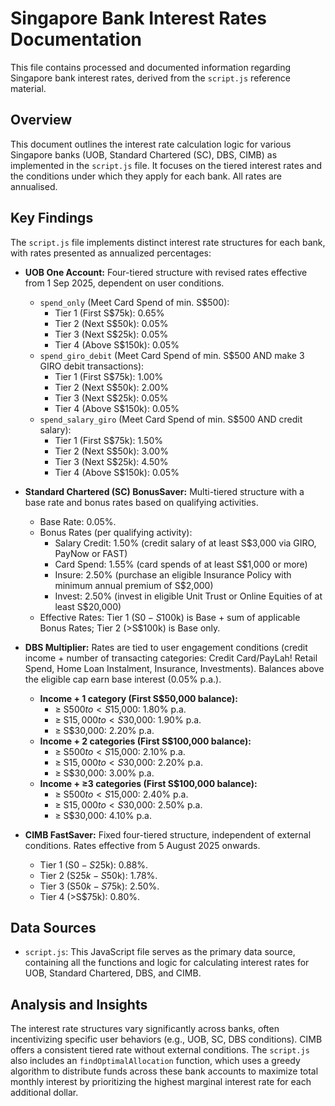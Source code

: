 # Singapore Bank Interest Rates Documentation

This file contains processed and documented information regarding Singapore bank interest rates, derived from the `script.js` reference material.

## Overview

This document outlines the interest rate calculation logic for various Singapore banks (UOB, Standard Chartered (SC), DBS, CIMB) as implemented in the `script.js` file. It focuses on the tiered interest rates and the conditions under which they apply for each bank. All rates are annualised.

## Key Findings

The `script.js` file implements distinct interest rate structures for each bank, with rates presented as annualized percentages:

*   **UOB One Account:** Four-tiered structure with revised rates effective from 1 Sep 2025, dependent on user conditions.
    *   `spend_only` (Meet Card Spend of min. S$500):
        *   Tier 1 (First S$75k): 0.65%
        *   Tier 2 (Next S$50k): 0.05%
        *   Tier 3 (Next S$25k): 0.05%
        *   Tier 4 (Above S$150k): 0.05%
    *   `spend_giro_debit` (Meet Card Spend of min. S$500 AND make 3 GIRO debit transactions):
        *   Tier 1 (First S$75k): 1.00%
        *   Tier 2 (Next S$50k): 2.00%
        *   Tier 3 (Next S$25k): 0.05%
        *   Tier 4 (Above S$150k): 0.05%
    *   `spend_salary_giro` (Meet Card Spend of min. S$500 AND credit salary):
        *   Tier 1 (First S$75k): 1.50%
        *   Tier 2 (Next S$50k): 3.00%
        *   Tier 3 (Next S$25k): 4.50%
        *   Tier 4 (Above S$150k): 0.05%

*   **Standard Chartered (SC) BonusSaver:** Multi-tiered structure with a base rate and bonus rates based on qualifying activities.
    *   Base Rate: 0.05%.
    *   Bonus Rates (per qualifying activity):
        *   Salary Credit: 1.50% (credit salary of at least S$3,000 via GIRO, PayNow or FAST)
        *   Card Spend: 1.55% (card spends of at least S$1,000 or more)
        *   Insure: 2.50% (purchase an eligible Insurance Policy with minimum annual premium of S$2,000)
        *   Invest: 2.50% (invest in eligible Unit Trust or Online Equities of at least S$20,000)
    *   Effective Rates: Tier 1 (S$0-S$100k) is Base + sum of applicable Bonus Rates; Tier 2 (>S$100k) is Base only.

*   **DBS Multiplier:** Rates are tied to user engagement conditions (credit income + number of transacting categories: Credit Card/PayLah! Retail Spend, Home Loan Instalment, Insurance, Investments). Balances above the eligible cap earn base interest (0.05% p.a.).
    *   **Income + 1 category (First S$50,000 balance):**
        *   ≥ S$500 to < S$15,000: 1.80% p.a.
        *   ≥ S$15,000 to < S$30,000: 1.90% p.a.
        *   ≥ S$30,000: 2.20% p.a.
    *   **Income + 2 categories (First S$100,000 balance):**
        *   ≥ S$500 to < S$15,000: 2.10% p.a.
        *   ≥ S$15,000 to < S$30,000: 2.20% p.a.
        *   ≥ S$30,000: 3.00% p.a.
    *   **Income + ≥3 categories (First S$100,000 balance):**
        *   ≥ S$500 to < S$15,000: 2.40% p.a.
        *   ≥ S$15,000 to < S$30,000: 2.50% p.a.
        *   ≥ S$30,000: 4.10% p.a.

*   **CIMB FastSaver:** Fixed four-tiered structure, independent of external conditions. Rates effective from 5 August 2025 onwards.
    *   Tier 1 (S$0-S$25k): 0.88%.
    *   Tier 2 (S$25k-S$50k): 1.78%.
    *   Tier 3 (S$50k-S$75k): 2.50%.
    *   Tier 4 (>S$75k): 0.80%.

## Data Sources

*   `script.js`: This JavaScript file serves as the primary data source, containing all the functions and logic for calculating interest rates for UOB, Standard Chartered, DBS, and CIMB.

## Analysis and Insights

The interest rate structures vary significantly across banks, often incentivizing specific user behaviors (e.g., UOB, SC, DBS conditions). CIMB offers a consistent tiered rate without external conditions. The `script.js` also includes an `findOptimalAllocation` function, which uses a greedy algorithm to distribute funds across these bank accounts to maximize total monthly interest by prioritizing the highest marginal interest rate for each additional dollar.
